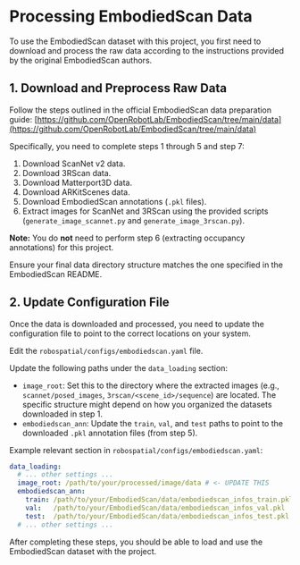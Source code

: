 # Processing EmbodiedScan Data

To use the EmbodiedScan dataset with this project, you first need to download and process the raw data according to the instructions provided by the original EmbodiedScan authors.

## 1. Download and Preprocess Raw Data

Follow the steps outlined in the official EmbodiedScan data preparation guide:
[https://github.com/OpenRobotLab/EmbodiedScan/tree/main/data](https://github.com/OpenRobotLab/EmbodiedScan/tree/main/data)

Specifically, you need to complete steps 1 through 5 and step 7:
1.  Download ScanNet v2 data.
2.  Download 3RScan data.
3.  Download Matterport3D data.
4.  Download ARKitScenes data.
5.  Download EmbodiedScan annotations (`.pkl` files).
7.  Extract images for ScanNet and 3RScan using the provided scripts (`generate_image_scannet.py` and `generate_image_3rscan.py`).

**Note:** You do **not** need to perform step 6 (extracting occupancy annotations) for this project.

Ensure your final data directory structure matches the one specified in the EmbodiedScan README.

## 2. Update Configuration File

Once the data is downloaded and processed, you need to update the configuration file to point to the correct locations on your system.

Edit the `robospatial/configs/embodiedscan.yaml` file.

Update the following paths under the `data_loading` section:
-   `image_root`: Set this to the directory where the extracted images (e.g., `scannet/posed_images`, `3rscan/<scene_id>/sequence`) are located. The specific structure might depend on how you organized the datasets downloaded in step 1.
-   `embodiedscan_ann`: Update the `train`, `val`, and `test` paths to point to the downloaded `.pkl` annotation files (from step 5).

Example relevant section in `robospatial/configs/embodiedscan.yaml`:

```yaml
data_loading:
  # ... other settings ...
  image_root: /path/to/your/processed/image/data # <- UPDATE THIS
  embodiedscan_ann:
    train: /path/to/your/EmbodiedScan/data/embodiedscan_infos_train.pkl # <- UPDATE THIS
    val:   /path/to/your/EmbodiedScan/data/embodiedscan_infos_val.pkl   # <- UPDATE THIS
    test:  /path/to/your/EmbodiedScan/data/embodiedscan_infos_test.pkl  # <- UPDATE THIS
  # ... other settings ...
```

After completing these steps, you should be able to load and use the EmbodiedScan dataset with the project.
